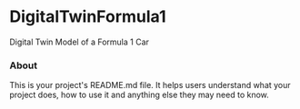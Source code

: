 DigitalTwinFormula1
===================

Digital Twin Model of a Formula 1 Car

### About

This is your project's README.md file. It helps users understand what your
project does, how to use it and anything else they may need to know.
